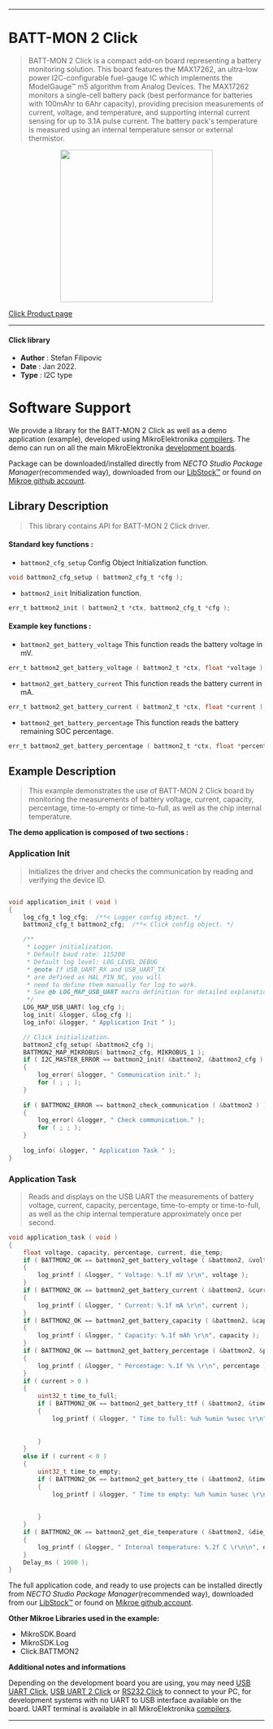 
---
# BATT-MON 2 Click

> BATT-MON 2 Click is a compact add-on board representing a battery monitoring solution. 
> This board features the MAX17262, an ultra-low power I2C-configurable fuel-gauge IC which implements the ModelGauge™ m5 algorithm from Analog Devices. 
> The MAX17262 monitors a single-cell battery pack (best performance for batteries with 100mAhr to 6Ahr capacity), 
> providing precision measurements of current, voltage, and temperature, and supporting internal current sensing for up to 3.1A pulse current. 
> The battery pack's temperature is measured using an internal temperature sensor or external thermistor.

<p align="center">
  <img src="https://download.mikroe.com/images/click_for_ide/battmon2_click.png" height=300px>
</p>

[Click Product page](https://www.mikroe.com/batt-mon-2-click)

---


#### Click library

- **Author**        : Stefan Filipovic
- **Date**          : Jan 2022.
- **Type**          : I2C type


# Software Support

We provide a library for the BATT-MON 2 Click
as well as a demo application (example), developed using MikroElektronika
[compilers](https://www.mikroe.com/necto-studio).
The demo can run on all the main MikroElektronika [development boards](https://www.mikroe.com/development-boards).

Package can be downloaded/installed directly from *NECTO Studio Package Manager*(recommended way), downloaded from our [LibStock&trade;](https://libstock.mikroe.com) or found on [Mikroe github account](https://github.com/MikroElektronika/mikrosdk_click_v2/tree/master/clicks).

## Library Description

> This library contains API for BATT-MON 2 Click driver.

#### Standard key functions :

- `battmon2_cfg_setup` Config Object Initialization function.
```c
void battmon2_cfg_setup ( battmon2_cfg_t *cfg );
```

- `battmon2_init` Initialization function.
```c
err_t battmon2_init ( battmon2_t *ctx, battmon2_cfg_t *cfg );
```

#### Example key functions :

- `battmon2_get_battery_voltage` This function reads the battery voltage in mV.
```c
err_t battmon2_get_battery_voltage ( battmon2_t *ctx, float *voltage );
```

- `battmon2_get_battery_current` This function reads the battery current in mA.
```c
err_t battmon2_get_battery_current ( battmon2_t *ctx, float *current );
```

- `battmon2_get_battery_percentage` This function reads the battery remaining SOC percentage.
```c
err_t battmon2_get_battery_percentage ( battmon2_t *ctx, float *percentage );
```

## Example Description

> This example demonstrates the use of BATT-MON 2 Click board by monitoring
the measurements of battery voltage, current, capacity, percentage, time-to-empty or time-to-full,
as well as the chip internal temperature.

**The demo application is composed of two sections :**

### Application Init

> Initializes the driver and checks the communication by reading and verifying the device ID.

```c

void application_init ( void )
{
    log_cfg_t log_cfg;  /**< Logger config object. */
    battmon2_cfg_t battmon2_cfg;  /**< Click config object. */

    /** 
     * Logger initialization.
     * Default baud rate: 115200
     * Default log level: LOG_LEVEL_DEBUG
     * @note If USB_UART_RX and USB_UART_TX 
     * are defined as HAL_PIN_NC, you will 
     * need to define them manually for log to work. 
     * See @b LOG_MAP_USB_UART macro definition for detailed explanation.
     */
    LOG_MAP_USB_UART( log_cfg );
    log_init( &logger, &log_cfg );
    log_info( &logger, " Application Init " );

    // Click initialization.
    battmon2_cfg_setup( &battmon2_cfg );
    BATTMON2_MAP_MIKROBUS( battmon2_cfg, MIKROBUS_1 );
    if ( I2C_MASTER_ERROR == battmon2_init( &battmon2, &battmon2_cfg ) ) 
    {
        log_error( &logger, " Communication init." );
        for ( ; ; );
    }
    
    if ( BATTMON2_ERROR == battmon2_check_communication ( &battmon2 ) )
    {
        log_error( &logger, " Check communication." );
        for ( ; ; );
    }
    
    log_info( &logger, " Application Task " );
}

```

### Application Task

> Reads and displays on the USB UART the measurements of battery voltage, current, capacity, percentage, 
time-to-empty or time-to-full, as well as the chip internal temperature approximately once per second.

```c
void application_task ( void )
{
    float voltage, capacity, percentage, current, die_temp;
    if ( BATTMON2_OK == battmon2_get_battery_voltage ( &battmon2, &voltage ) )
    {
        log_printf ( &logger, " Voltage: %.1f mV \r\n", voltage );
    }
    if ( BATTMON2_OK == battmon2_get_battery_current ( &battmon2, &current ) )
    {
        log_printf ( &logger, " Current: %.1f mA \r\n", current );
    }
    if ( BATTMON2_OK == battmon2_get_battery_capacity ( &battmon2, &capacity ) )
    {
        log_printf ( &logger, " Capacity: %.1f mAh \r\n", capacity );
    }
    if ( BATTMON2_OK == battmon2_get_battery_percentage ( &battmon2, &percentage ) )
    {
        log_printf ( &logger, " Percentage: %.1f %% \r\n", percentage );
    }
    if ( current > 0 )
    {
        uint32_t time_to_full;
        if ( BATTMON2_OK == battmon2_get_battery_ttf ( &battmon2, &time_to_full ) )
        {
            log_printf ( &logger, " Time to full: %uh %umin %usec \r\n", ( uint16_t ) ( time_to_full / 3600 ), 
                                                                         ( uint16_t ) ( time_to_full % 3600 ) / 60,
                                                                         ( uint16_t ) ( time_to_full % 60 ) );
        }
    }
    else if ( current < 0 )
    {
        uint32_t time_to_empty;
        if ( BATTMON2_OK == battmon2_get_battery_tte ( &battmon2, &time_to_empty ) )
        {
            log_printf ( &logger, " Time to empty: %uh %umin %usec \r\n", ( uint16_t ) ( time_to_empty / 3600 ), 
                                                                          ( uint16_t ) ( time_to_empty % 3600 ) / 60,
                                                                          ( uint16_t ) ( time_to_empty % 60 ) );
        }
    }
    if ( BATTMON2_OK == battmon2_get_die_temperature ( &battmon2, &die_temp ) )
    {
        log_printf ( &logger, " Internal temperature: %.2f C \r\n\n", die_temp );
    }
    Delay_ms ( 1000 );
}
```

The full application code, and ready to use projects can be installed directly from *NECTO Studio Package Manager*(recommended way), downloaded from our [LibStock&trade;](https://libstock.mikroe.com) or found on [Mikroe github account](https://github.com/MikroElektronika/mikrosdk_click_v2/tree/master/clicks).

**Other Mikroe Libraries used in the example:**

- MikroSDK.Board
- MikroSDK.Log
- Click.BATTMON2

**Additional notes and informations**

Depending on the development board you are using, you may need
[USB UART Click](https://www.mikroe.com/usb-uart-click),
[USB UART 2 Click](https://www.mikroe.com/usb-uart-2-click) or
[RS232 Click](https://www.mikroe.com/rs232-click) to connect to your PC, for
development systems with no UART to USB interface available on the board. UART
terminal is available in all MikroElektronika
[compilers](https://shop.mikroe.com/compilers).

---
